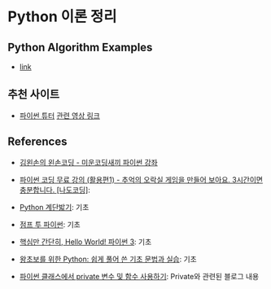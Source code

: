 # Python 이론 정리


## Python Algorithm Examples
- [link](/Python/PythonExample)


## 추천 사이트
- [파이썬 튜터](http://pythontutor.com/) [관련 영상 링크](https://youtu.be/b3ituFojqU0?list=PLGPF8gvWLYyrkF85itdBHaOLSVbtdzBww&t=106)

## References
- [김왼손의 왼손코딩 - 미운코딩새끼 파이썬 강좌](https://youtu.be/c2mpe9Xcp0I?list=PLGPF8gvWLYyrkF85itdBHaOLSVbtdzBww)
- [파이썬 코딩 무료 강의 (활용편1) - 추억의 오락실 게임을 만들어 보아요. 3시간이면 충분합니다. [나도코딩]](https://www.youtube.com/watch?v=Dkx8Pl6QKW0&ab_channel=%EB%82%98%EB%8F%84%EC%BD%94%EB%94%A9):
- [Python 계단밟기](https://wikidocs.net/book/2070): 기초
- [점프 투 파이썬](https://wikidocs.net/book/1): 기초
- [핵심만 간단히, Hello World! 파이썬 3](https://wikidocs.net/book/1657): 기초
- [왕초보를 위한 Python: 쉽게 풀어 쓴 기초 문법과 실습](https://wikidocs.net/book/2): 기초

- [파이썬 클래스에서 private 변수 및 함수 사용하기](https://7stocks.tistory.com/18): Private와 관련된 블로그 내용
